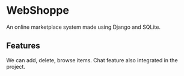 # WebShoppe
An online marketplace system made using Django and SQLite. 
## Features
We can add, delete, browse items.
Chat feature also integrated  in the project.
